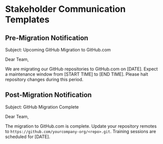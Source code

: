# Stakeholder Communication Templates

## Pre-Migration Notification
Subject: Upcoming GitHub Migration to GitHub.com

Dear Team,

We are migrating our GitHub repositories to GitHub.com on [DATE]. Expect a maintenance window from [START TIME] to [END TIME]. Please halt repository changes during this period.

## Post-Migration Notification
Subject: GitHub Migration Complete

Dear Team,

The migration to GitHub.com is complete. Update your repository remotes to `https://github.com/yourcompany-org/<repo>.git`. Training sessions are scheduled for [DATE].
